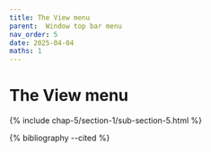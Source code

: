 ```yaml
---
title: The View menu
parent:  Window top bar menu
nav_order: 5
date: 2025-04-04
maths: 1
---
```


# The View menu

{% include chap-5/section-1/sub-section-5.html %}

{% bibliography --cited %}

